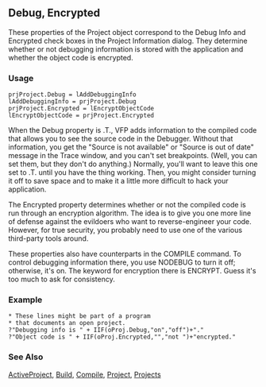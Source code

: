 ## Debug, Encrypted

These properties of the Project object correspond to the Debug Info and Encrypted check boxes in the Project Information dialog. They determine whether or not debugging information is stored with the application and whether the object code is encrypted.

### Usage

```foxpro
prjProject.Debug = lAddDebuggingInfo
lAddDebuggingInfo = prjProject.Debug
prjProject.Encrypted = lEncryptObjectCode
lEncryptObjectCode = prjProject.Encrypted
```

When the Debug property is .T., VFP adds information to the compiled code that allows you to see the source code in the Debugger. Without that information, you get the "Source is not available" or "Source is out of date" message in the Trace window, and you can't set breakpoints. (Well, you can set them, but they don't do anything.) Normally, you'll want to leave this one set to .T. until you have the thing working. Then, you might consider turning it off to save space and to make it a little more difficult to hack your application. 

The Encrypted property determines whether or not the compiled code is run through an encryption algorithm. The idea is to give you one more line of defense against the evildoers who want to reverse-engineer your code. However, for true security, you probably need to use one of the various third-party tools around. 

These properties also have counterparts in the COMPILE command. To control debugging information there, you use NODEBUG to turn it off; otherwise, it's on. The keyword for encryption there is ENCRYPT. Guess it's too much to ask for consistency.

### Example

```foxpro
* These lines might be part of a program
* that documents an open project.
?"Debugging info is " + IIF(oProj.Debug,"on","off")+"."
?"Object code is " + IIF(oProj.Encrypted,"","not ")+"encrypted."
```
### See Also

[ActiveProject](s4g727.md), [Build](s4g771.md), [Compile](s4g226.md), [Project](s4g730.md), [Projects](s4g728.md)
